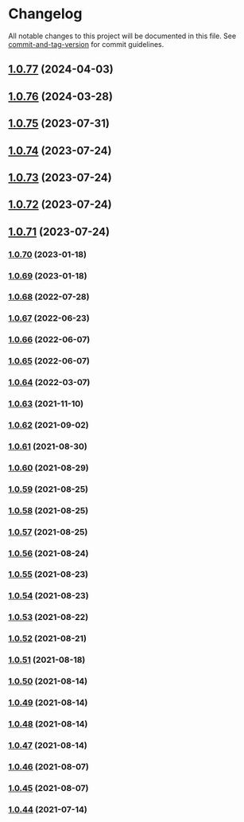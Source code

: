 # Changelog

All notable changes to this project will be documented in this file. See [commit-and-tag-version](https://github.com/absolute-version/commit-and-tag-version) for commit guidelines.

## [1.0.77](https://github.com/teamosis/core-docs/compare/v1.0.76...v1.0.77) (2024-04-03)

## [1.0.76](https://github.com/teamosis/core-docs/compare/v1.0.75...v1.0.76) (2024-03-28)

## [1.0.75](https://github.com/teamosis/core-docs/compare/v1.0.74...v1.0.75) (2023-07-31)

## [1.0.74](https://github.com/teamosis/core-docs/compare/v1.0.73...v1.0.74) (2023-07-24)

## [1.0.73](https://github.com/teamosis/core-docs/compare/v1.0.72...v1.0.73) (2023-07-24)

## [1.0.72](https://github.com/teamosis/core-docs/compare/v1.0.71...v1.0.72) (2023-07-24)

## [1.0.71](https://github.com/teamosis/core-docs/compare/v1.0.70...v1.0.71) (2023-07-24)

### [1.0.70](https://github.com/teamosis/core-docs/compare/v1.0.69...v1.0.70) (2023-01-18)

### [1.0.69](https://github.com/teamosis/core-docs/compare/v1.0.68...v1.0.69) (2023-01-18)

### [1.0.68](https://github.com/teamosis/core-docs/compare/v1.0.67...v1.0.68) (2022-07-28)

### [1.0.67](https://github.com/teamosis/core-docs/compare/v1.0.66...v1.0.67) (2022-06-23)

### [1.0.66](https://github.com/teamosis/core-docs/compare/v1.0.65...v1.0.66) (2022-06-07)

### [1.0.65](https://github.com/teamosis/core-docs/compare/v1.0.64...v1.0.65) (2022-06-07)

### [1.0.64](https://github.com/teamosis/core-docs/compare/v1.0.63...v1.0.64) (2022-03-07)

### [1.0.63](https://github.com/teamosis/core-docs/compare/v1.0.62...v1.0.63) (2021-11-10)

### [1.0.62](https://github.com/teamosis/core-docs/compare/v1.0.61...v1.0.62) (2021-09-02)

### [1.0.61](https://github.com/teamosis/core-docs/compare/v1.0.60...v1.0.61) (2021-08-30)

### [1.0.60](https://github.com/teamosis/core-docs/compare/v1.0.59...v1.0.60) (2021-08-29)

### [1.0.59](https://github.com/teamosis/core-docs/compare/v1.0.58...v1.0.59) (2021-08-25)

### [1.0.58](https://github.com/teamosis/core-docs/compare/v1.0.57...v1.0.58) (2021-08-25)

### [1.0.57](https://github.com/teamosis/core-docs/compare/v1.0.56...v1.0.57) (2021-08-25)

### [1.0.56](https://github.com/teamosis/core-docs/compare/v1.0.55...v1.0.56) (2021-08-24)

### [1.0.55](https://github.com/teamosis/core-docs/compare/v1.0.54...v1.0.55) (2021-08-23)

### [1.0.54](https://github.com/teamosis/core-docs/compare/v1.0.53...v1.0.54) (2021-08-23)

### [1.0.53](https://github.com/teamosis/core-docs/compare/v1.0.52...v1.0.53) (2021-08-22)

### [1.0.52](https://github.com/teamosis/core-docs/compare/v1.0.51...v1.0.52) (2021-08-21)

### [1.0.51](https://github.com/teamosis/core-docs/compare/v1.0.50...v1.0.51) (2021-08-18)

### [1.0.50](https://github.com/teamosis/core-docs/compare/v1.0.49...v1.0.50) (2021-08-14)

### [1.0.49](https://github.com/teamosis/core-docs/compare/v1.0.48...v1.0.49) (2021-08-14)

### [1.0.48](https://github.com/teamosis/core-docs/compare/v1.0.47...v1.0.48) (2021-08-14)

### [1.0.47](https://github.com/teamosis/core-docs/compare/v1.0.46...v1.0.47) (2021-08-14)

### [1.0.46](https://github.com/teamosis/core-docs/compare/v1.0.45...v1.0.46) (2021-08-07)

### [1.0.45](https://github.com/teamosis/core-docs/compare/v1.0.44...v1.0.45) (2021-08-07)

### [1.0.44](https://github.com/teamosis/core-docs/compare/v1.0.43...v1.0.44) (2021-07-14)
